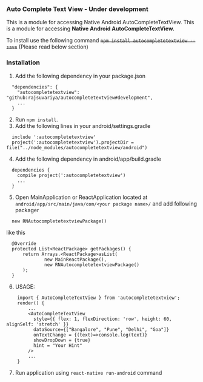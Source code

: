 ### Auto Complete Text View - Under development

This is a module for accessing Native Android AutoCompleteTextView.
This is a module for accessing **Native Android AutoCompleteTextView.**

To install use the following command
~~`npm install autocompletetextview --save`~~ (Please read below section)

### Installation
1. Add the following dependency in your package.json
```
  "dependencies": {
    "autocompletetextview": "github:rajsuvariya/autocompletetextview#development",
    ...
  }
```
2. Run `npm install`.
3. Add the following lines in your android/settings.gradle
```
  include ':autocompletetextview'
  project(':autocompletetextview').projectDir = file("../node_modules/autocompletetextview/android")
```
4. Add the following dependency in android/app/build.gradle
```
  dependencies {
    compile project(':autocompletetextview')
    ...
  }
```
5. Open MainApplication or ReactApplication located at `android/app/src/main/java/com/<your package name>/` and add following packager
```
  new RNAutocompletetextviewPackage()
```

  like this

```
  @Override
  protected List<ReactPackage> getPackages() {
      return Arrays.<ReactPackage>asList(
              new MainReactPackage(),
              new RNAutocompletetextviewPackage()
      );
  }
```
6. USAGE:
```
    import { AutoCompleteTextView } from 'autocompletetextview';
    render() {
	    ...
        <AutoCompleteTextView
          style={{ flex: 1, flexDirection: 'row', height: 60, alignSelf: 'stretch' }}
          dataSource={["Bangalore", "Pune", "Delhi", "Goa"]}
          onTextChange = {(text)=>console.log(text)}
          showDropDown = {true}
          hint = "Your Hint"
        />
        ...
    }
```
7. Run application using `react-native run-android` command
